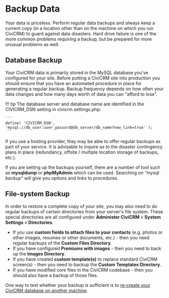 # Backup Data

Your data is priceless. Perform regular data backups and always keep a current copy (in a location other than on the machine on which you run CiviCRM) to guard against data disasters. Hard drive failure is one of the more common problems requiring a backup, but be prepared for more unusual problems as well.

## Database Backup

Your CiviCRM data is primarily stored in the MySQL database you've configured for your site. Before putting a CiviCRM site into production you should ensure that you have an automated procedure in place for generating a regular backup. Backup frequency depends on how often your data changes and how many days worth of data you can "afford to lose".

!!! tip
    The database server and database name are identified in the CIVICRM_DSN setting in civicrm.settings.php:

    ```
    define( 'CIVICRM_DSN', 'mysql://db_user:user_passord@db_server/db_name?new_link=true' );
    ```
    
If you use a hosting provider, they may be able to offer regular backups as part of your service. It is advisable to inquire as to the disaster contingency plans in place (redundancy, offsite / multiple location storage of backups, etc.).

If you are setting up the backups yourself, there are a number of tool such as **mysqldump** or **phpMyAdmin** which can be used. Searching on _"mysql backup"_ will give you options and links to procedures.

## File-system Backup

In order to restore a complete copy of your site, you may also need to do regular backups of certain directories from your server's file system. These special directories are all configured under **Administer CiviCRM** » **System Settings** » **Directories**.

* If you use **custom fields to attach files to your contacts** (e.g. photos or other images, resumes or other documents, etc.) - then you need regular backups of the **Custom Files Directory**.
* If you have configured **Premiums with images** - then you need to back up the **Images Directory**.
* If you have created **custom template(s)** to replace standard CiviCRM screen(s) - then you need to backup the **Custom Templates Directory**.
* If you have modified core files in the CiviCRM codebase - then you should also have a backup of those files.

One way to test whether your backup is sufficient is to [re-create your CiviCRM database on another machine](/misc/switch-servers.md).
